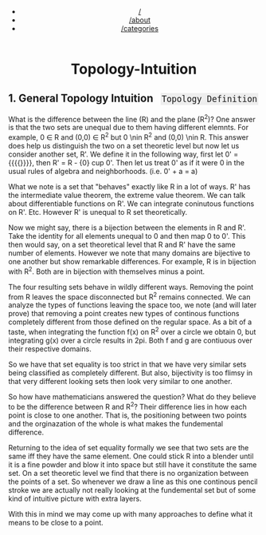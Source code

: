<?xml version="1.0" encoding="utf-8"?>
<!DOCTYPE html PUBLIC "-//W3C//DTD XHTML 1.0 Strict//EN"
"http://www.w3.org/TR/xhtml1/DTD/xhtml1-strict.dtd">
<html xmlns="http://www.w3.org/1999/xhtml" lang="en" xml:lang="en">
<head>
<!-- 2022-09-25 Sun 15:17 -->
<meta http-equiv="Content-Type" content="text/html;charset=utf-8" />
<meta name="viewport" content="width=device-width, initial-scale=1" />
<title>Topology-Intuition</title>
<meta name="author" content="Zain Jabbar" />
<meta name="generator" content="Org Mode" />
<style>
  #content { max-width: 60em; margin: auto; }
  .title  { text-align: center;
             margin-bottom: .2em; }
  .subtitle { text-align: center;
              font-size: medium;
              font-weight: bold;
              margin-top:0; }
  .todo   { font-family: monospace; color: red; }
  .done   { font-family: monospace; color: green; }
  .priority { font-family: monospace; color: orange; }
  .tag    { background-color: #eee; font-family: monospace;
            padding: 2px; font-size: 80%; font-weight: normal; }
  .timestamp { color: #bebebe; }
  .timestamp-kwd { color: #5f9ea0; }
  .org-right  { margin-left: auto; margin-right: 0px;  text-align: right; }
  .org-left   { margin-left: 0px;  margin-right: auto; text-align: left; }
  .org-center { margin-left: auto; margin-right: auto; text-align: center; }
  .underline { text-decoration: underline; }
  #postamble p, #preamble p { font-size: 90%; margin: .2em; }
  p.verse { margin-left: 3%; }
  pre {
    border: 1px solid #e6e6e6;
    border-radius: 3px;
    background-color: #f2f2f2;
    padding: 8pt;
    font-family: monospace;
    overflow: auto;
    margin: 1.2em;
  }
  pre.src {
    position: relative;
    overflow: auto;
  }
  pre.src:before {
    display: none;
    position: absolute;
    top: -8px;
    right: 12px;
    padding: 3px;
    color: #555;
    background-color: #f2f2f299;
  }
  pre.src:hover:before { display: inline; margin-top: 14px;}
  /* Languages per Org manual */
  pre.src-asymptote:before { content: 'Asymptote'; }
  pre.src-awk:before { content: 'Awk'; }
  pre.src-authinfo::before { content: 'Authinfo'; }
  pre.src-C:before { content: 'C'; }
  /* pre.src-C++ doesn't work in CSS */
  pre.src-clojure:before { content: 'Clojure'; }
  pre.src-css:before { content: 'CSS'; }
  pre.src-D:before { content: 'D'; }
  pre.src-ditaa:before { content: 'ditaa'; }
  pre.src-dot:before { content: 'Graphviz'; }
  pre.src-calc:before { content: 'Emacs Calc'; }
  pre.src-emacs-lisp:before { content: 'Emacs Lisp'; }
  pre.src-fortran:before { content: 'Fortran'; }
  pre.src-gnuplot:before { content: 'gnuplot'; }
  pre.src-haskell:before { content: 'Haskell'; }
  pre.src-hledger:before { content: 'hledger'; }
  pre.src-java:before { content: 'Java'; }
  pre.src-js:before { content: 'Javascript'; }
  pre.src-latex:before { content: 'LaTeX'; }
  pre.src-ledger:before { content: 'Ledger'; }
  pre.src-lisp:before { content: 'Lisp'; }
  pre.src-lilypond:before { content: 'Lilypond'; }
  pre.src-lua:before { content: 'Lua'; }
  pre.src-matlab:before { content: 'MATLAB'; }
  pre.src-mscgen:before { content: 'Mscgen'; }
  pre.src-ocaml:before { content: 'Objective Caml'; }
  pre.src-octave:before { content: 'Octave'; }
  pre.src-org:before { content: 'Org mode'; }
  pre.src-oz:before { content: 'OZ'; }
  pre.src-plantuml:before { content: 'Plantuml'; }
  pre.src-processing:before { content: 'Processing.js'; }
  pre.src-python:before { content: 'Python'; }
  pre.src-R:before { content: 'R'; }
  pre.src-ruby:before { content: 'Ruby'; }
  pre.src-sass:before { content: 'Sass'; }
  pre.src-scheme:before { content: 'Scheme'; }
  pre.src-screen:before { content: 'Gnu Screen'; }
  pre.src-sed:before { content: 'Sed'; }
  pre.src-sh:before { content: 'shell'; }
  pre.src-sql:before { content: 'SQL'; }
  pre.src-sqlite:before { content: 'SQLite'; }
  /* additional languages in org.el's org-babel-load-languages alist */
  pre.src-forth:before { content: 'Forth'; }
  pre.src-io:before { content: 'IO'; }
  pre.src-J:before { content: 'J'; }
  pre.src-makefile:before { content: 'Makefile'; }
  pre.src-maxima:before { content: 'Maxima'; }
  pre.src-perl:before { content: 'Perl'; }
  pre.src-picolisp:before { content: 'Pico Lisp'; }
  pre.src-scala:before { content: 'Scala'; }
  pre.src-shell:before { content: 'Shell Script'; }
  pre.src-ebnf2ps:before { content: 'ebfn2ps'; }
  /* additional language identifiers per "defun org-babel-execute"
       in ob-*.el */
  pre.src-cpp:before  { content: 'C++'; }
  pre.src-abc:before  { content: 'ABC'; }
  pre.src-coq:before  { content: 'Coq'; }
  pre.src-groovy:before  { content: 'Groovy'; }
  /* additional language identifiers from org-babel-shell-names in
     ob-shell.el: ob-shell is the only babel language using a lambda to put
     the execution function name together. */
  pre.src-bash:before  { content: 'bash'; }
  pre.src-csh:before  { content: 'csh'; }
  pre.src-ash:before  { content: 'ash'; }
  pre.src-dash:before  { content: 'dash'; }
  pre.src-ksh:before  { content: 'ksh'; }
  pre.src-mksh:before  { content: 'mksh'; }
  pre.src-posh:before  { content: 'posh'; }
  /* Additional Emacs modes also supported by the LaTeX listings package */
  pre.src-ada:before { content: 'Ada'; }
  pre.src-asm:before { content: 'Assembler'; }
  pre.src-caml:before { content: 'Caml'; }
  pre.src-delphi:before { content: 'Delphi'; }
  pre.src-html:before { content: 'HTML'; }
  pre.src-idl:before { content: 'IDL'; }
  pre.src-mercury:before { content: 'Mercury'; }
  pre.src-metapost:before { content: 'MetaPost'; }
  pre.src-modula-2:before { content: 'Modula-2'; }
  pre.src-pascal:before { content: 'Pascal'; }
  pre.src-ps:before { content: 'PostScript'; }
  pre.src-prolog:before { content: 'Prolog'; }
  pre.src-simula:before { content: 'Simula'; }
  pre.src-tcl:before { content: 'tcl'; }
  pre.src-tex:before { content: 'TeX'; }
  pre.src-plain-tex:before { content: 'Plain TeX'; }
  pre.src-verilog:before { content: 'Verilog'; }
  pre.src-vhdl:before { content: 'VHDL'; }
  pre.src-xml:before { content: 'XML'; }
  pre.src-nxml:before { content: 'XML'; }
  /* add a generic configuration mode; LaTeX export needs an additional
     (add-to-list 'org-latex-listings-langs '(conf " ")) in .emacs */
  pre.src-conf:before { content: 'Configuration File'; }

  table { border-collapse:collapse; }
  caption.t-above { caption-side: top; }
  caption.t-bottom { caption-side: bottom; }
  td, th { vertical-align:top;  }
  th.org-right  { text-align: center;  }
  th.org-left   { text-align: center;   }
  th.org-center { text-align: center; }
  td.org-right  { text-align: right;  }
  td.org-left   { text-align: left;   }
  td.org-center { text-align: center; }
  dt { font-weight: bold; }
  .footpara { display: inline; }
  .footdef  { margin-bottom: 1em; }
  .figure { padding: 1em; }
  .figure p { text-align: center; }
  .equation-container {
    display: table;
    text-align: center;
    width: 100%;
  }
  .equation {
    vertical-align: middle;
  }
  .equation-label {
    display: table-cell;
    text-align: right;
    vertical-align: middle;
  }
  .inlinetask {
    padding: 10px;
    border: 2px solid gray;
    margin: 10px;
    background: #ffffcc;
  }
  #org-div-home-and-up
   { text-align: right; font-size: 70%; white-space: nowrap; }
  textarea { overflow-x: auto; }
  .linenr { font-size: smaller }
  .code-highlighted { background-color: #ffff00; }
  .org-info-js_info-navigation { border-style: none; }
  #org-info-js_console-label
    { font-size: 10px; font-weight: bold; white-space: nowrap; }
  .org-info-js_search-highlight
    { background-color: #ffff00; color: #000000; font-weight: bold; }
  .org-svg { }
</style>

<link rel="stylesheet" href="/css/main-dark.css" type="text/css"/>
<header><div class="menu"><ul>
<li><a href="/">/</a></li>
<li><a href="/about.html">/about</a></li>
<li><a href="/categories.html">/categories</a></li>
</ul></div></header>
<script type="text/x-mathjax-config">
    MathJax.Hub.Config({
        displayAlign: "center",
        displayIndent: "0em",

        "HTML-CSS": { scale: 100,
                        linebreaks: { automatic: "false" },
                        webFont: "TeX"
                       },
        SVG: {scale: 100,
              linebreaks: { automatic: "false" },
              font: "TeX"},
        NativeMML: {scale: 100},
        TeX: { equationNumbers: {autoNumber: "AMS"},
               MultLineWidth: "85%",
               TagSide: "right",
               TagIndent: ".8em"
             }
});
</script>
<script src="https://cdnjs.cloudflare.com/ajax/libs/mathjax/2.7.0/MathJax.js?config=TeX-AMS_HTML"></script>
</head>
<body>
<div id="content" class="content">
<h1 class="title">Topology-Intuition</h1>

<div id="outline-container-org517fe3c" class="outline-2">
<h2 id="org517fe3c"><span class="section-number-2">1.</span> General Topology Intuition&#xa0;&#xa0;&#xa0;<span class="tag"><span class="Topology">Topology</span>&#xa0;<span class="Definition">Definition</span></span></h2>
<div class="outline-text-2" id="text-1">
<p>
What is the difference between the line (R) and the plane (R<sup>2</sup>)?
One answer is that the two sets are unequal due to them having different elemnts.
For example, 0 &isin; R and (0,0) &isin; R<sup>2</sup> but 0 \nin R<sup>2</sup> and (0,0) \nin R.
This answer does help us distinguish the two on a set theoretic level but now let us consider another set, R'.
We define it in the following way, first let 0' = {{{{}}}}, then R' = R - {0} cup 0'.
Then let us treat 0' as if it were 0 in the usual rules of algebra and neighborhoods. (i.e. 0' + a = a)
</p>

<p>
What we note is a set that "behaves" exactly like R in a lot of ways. R' has the intermediate value theorem, the extreme value theorem. We can talk about differentiable functions on R'. We can integrate coninutous functions on R'. Etc.
However R' is unequal to R set theoretically.
</p>

<p>
Now we might say, there is a bijection between the elements in R and R'. Take the identity for all elements unequal to 0 and then map 0 to 0'.
This then would say, on a set theoretical level that R and R' have the same number of elements. However we note that many domains are bijective to one another but show remarkable differences.
For example, R is in bijection with R<sup>2</sup>. Both are in bijection with themselves minus a point.
</p>

<p>
The four resulting sets behave in wildly different ways.
Removing the point from R leaves the space disconnected but R<sup>2</sup> remains connected.
We can analyze the types of functions leaving the space too, we note (and will later prove) that removing a point creates new types of continous functions completely different from those defined on the regular space.
As a bit of a taste, when integrating the function f(x) on R<sup>2</sup> over a circle we obtain 0, but integrating g(x) over a circle results in 2pi.
Both f and g are contiuous over their respective domains. 
</p>

<p>
So we have that set equality is too strict in that we have very similar sets being classified as completely different.
But also, bijectivity is too flimsy in that very different looking sets then look very similar to one another.
</p>

<p>
So how have mathematicians answered the question? What do they believe to be the difference between R and R<sup>2</sup>?
Their difference lies in how each point is close to one another. That is, the positioning between two points and the orginazation of the whole is what makes the fundemental difference.
</p>

<p>
Returning to the idea of set equality formally we see that two sets are the same iff they have the same element.
One could stick R into a blender until it is a fine powder and blow it into space but still have it constitute the same set.
On a set theoretic level we find that there is no organization between the points of a set.
So whenever we draw a line as this one continous pencil stroke we are actually not really looking at the fundemental set but of some kind of intuitive picture with extra layers.
</p>

<p>
With this in mind we may come up with many approaches to define what it means to be close to a point.
</p>
</div>
</div>
</div>
</body>
</html>
